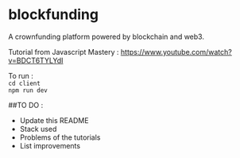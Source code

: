 # blockfunding
A crownfunding platform powered by blockchain and web3.

Tutorial from Javascript Mastery : https://www.youtube.com/watch?v=BDCT6TYLYdI

To run :   
`cd client`  
`npm run dev`

##TO DO :
- Update this README
- Stack used
- Problems of the tutorials
- List improvements
